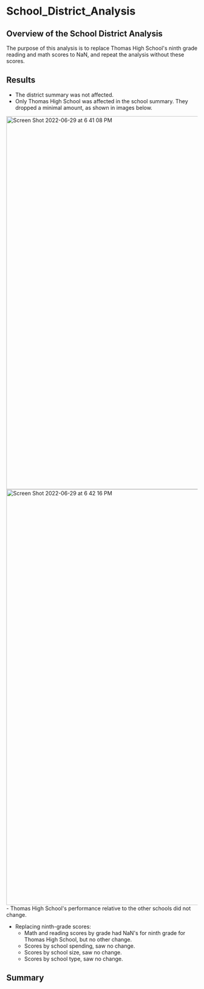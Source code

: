 # School_District_Analysis
## Overview of the School District Analysis
The purpose of this analysis is to replace Thomas High School's ninth grade reading and math scores to NaN, and repeat the analysis without these scores.
## Results
  - The district summary was not affected.
  - Only Thomas High School was affected in the school summary. They dropped a minimal amount, as shown in images below.
  <img width="983" alt="Screen Shot 2022-06-29 at 6 41 08 PM" src="https://user-images.githubusercontent.com/106006911/176563894-9cd2e483-847f-4307-805a-9b99a4a9932d.png">
  <img width="1096" alt="Screen Shot 2022-06-29 at 6 42 16 PM" src="https://user-images.githubusercontent.com/106006911/176563914-a537e58a-2375-432a-ac13-05fbc062a6a3.png">
  - Thomas High School's performance relative to the other schools did not change.
  
  - Replacing ninth-grade scores:
    - Math and reading scores by grade had NaN's for ninth grade for Thomas High School, but no other change.
    - Scores by school spending, saw no change.
    - Scores by school size, saw no change.
    - Scores by school type, saw no change.
## Summary
